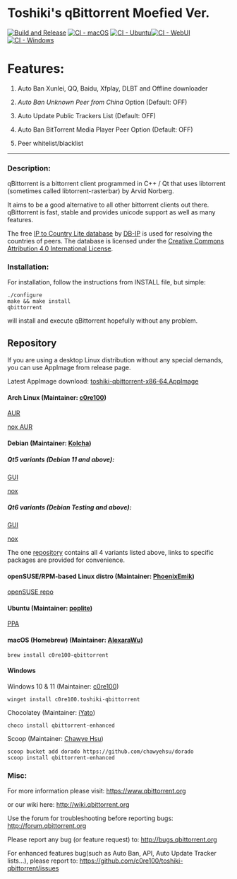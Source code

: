 # Toshiki's qBittorrent Moefied Ver.

[![Build and Release](https://github.com/andatoshiki/toshiki-qbittorrent-moefied/actions/workflows/build-and-release.yml/badge.svg)](https://github.com/andatoshiki/toshiki-qbittorrent-moefied/actions/workflows/build-and-release.yml) [![CI - macOS](https://github.com/andatoshiki/toshiki-qbittorrent-moefied/actions/workflows/ci-macos.yaml/badge.svg)](https://github.com/andatoshiki/toshiki-qbittorrent-moefied/actions/workflows/ci-macos.yaml) [![CI - Ubuntu](https://github.com/andatoshiki/toshiki-qbittorrent-moefied/actions/workflows/ci-ubuntu.yaml/badge.svg)](https://github.com/andatoshiki/toshiki-qbittorrent-moefied/actions/workflows/ci-ubuntu.yaml)[![CI - WebUI](https://github.com/andatoshiki/toshiki-qbittorrent-moefied/actions/workflows/ci-webui.yaml/badge.svg)](https://github.com/andatoshiki/toshiki-qbittorrent-moefied/actions/workflows/ci-webui.yaml) [![CI - Windows](https://github.com/andatoshiki/toshiki-qbittorrent-moefied/actions/workflows/ci-windows.yaml/badge.svg)](https://github.com/andatoshiki/toshiki-qbittorrent-moefied/actions/workflows/ci-windows.yaml)

# Features:
1. Auto Ban Xunlei, QQ, Baidu, Xfplay, DLBT and Offline downloader

2. _Auto Ban Unknown Peer from China_ Option (Default: OFF)

3. Auto Update Public Trackers List (Default: OFF)

4. Auto Ban BitTorrent Media Player Peer Option (Default: OFF)

5. Peer whitelist/blacklist
********************************
### Description:
qBittorrent is a bittorrent client programmed in C++ / Qt that uses
libtorrent (sometimes called libtorrent-rasterbar) by Arvid Norberg.

It aims to be a good alternative to all other bittorrent clients
out there. qBittorrent is fast, stable and provides unicode
support as well as many features.

The free [IP to Country Lite database](https://db-ip.com/db/download/ip-to-country-lite) by [DB-IP](https://db-ip.com/) is used for resolving the countries of peers. The database is licensed under the [Creative Commons Attribution 4.0 International License](https://creativecommons.org/licenses/by/4.0/).

### Installation:
For installation, follow the instructions from INSTALL file, but simple:

```
./configure
make && make install
qbittorrent
```

will install and execute qBittorrent hopefully without any problem.

## Repository

If you are using a desktop Linux distribution without any special demands, you can use AppImage from release page.

Latest AppImage download: [toshiki-qbittorrent-x86-64.AppImage](https://github.com/c0re100/toshiki-qbittorrent/releases/latest/download/toshiki-qbittorrent-x86-64.AppImage)

#### Arch Linux (Maintainer: [c0re100](https://github.com/c0re100))

[AUR](https://aur.archlinux.org/packages/qbittorrent-enhanced-git/)

[nox AUR](https://aur.archlinux.org/packages/qbittorrent-enhanced-nox-git/)

#### Debian (Maintainer: [Kolcha](https://github.com/Kolcha))

##### Qt5 variants (Debian 11 and above):

[GUI](https://software.opensuse.org//download.html?project=home%3Anikoneko%3Atest&package=qbittorrent-enhanced)

[nox](https://software.opensuse.org//download.html?project=home%3Anikoneko%3Atest&package=qbittorrent-enhanced-nox)

##### Qt6 variants (Debian Testing and above):

[GUI](https://software.opensuse.org//download.html?project=home%3Anikoneko%3Atest&package=qbittorrent-enhanced-qt6)

[nox](https://software.opensuse.org//download.html?project=home%3Anikoneko%3Atest&package=qbittorrent-enhanced-nox-qt6)

The one [repository](https://build.opensuse.org/project/show/home:nikoneko:test) contains all 4 variants listed above, links to specific packages are provided for convenience.

#### openSUSE/RPM-based Linux distro (Maintainer: [PhoenixEmik](https://github.com/PhoenixEmik))

[openSUSE repo](https://build.opensuse.org/package/show/home:PhoenixEmik/toshiki-qbittorrent)

#### Ubuntu (Maintainer: [poplite](https://github.com/poplite))

[PPA](https://launchpad.net/~poplite/+archive/ubuntu/qbittorrent-enhanced)

#### macOS (Homebrew) (Maintainer: [AlexaraWu](https://github.com/AlexaraWu))
```
brew install c0re100-qbittorrent
```

#### Windows

Windows 10 & 11 (Maintainer: [c0re100](https://github.com/c0re100))

```
winget install c0re100.toshiki-qbittorrent
```

Chocolatey (Maintainer: [iYato](https://github.com/iYato))

```
choco install qbittorrent-enhanced
```

Scoop (Maintainer: [Chawye Hsu](https://github.com/chawyehsu))

```
scoop bucket add dorado https://github.com/chawyehsu/dorado
scoop install qbittorrent-enhanced
```

### Misc:
For more information please visit:
https://www.qbittorrent.org

or our wiki here:
http://wiki.qbittorrent.org

Use the forum for troubleshooting before reporting bugs:
http://forum.qbittorrent.org

Please report any bug (or feature request) to:
http://bugs.qbittorrent.org

For enhanced features bug(such as Auto Ban, API, Auto Update Tracker lists...), please report to:
https://github.com/c0re100/toshiki-qbittorrent/issues
